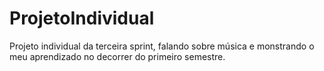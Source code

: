 # ProjetoIndividual
Projeto individual da terceira sprint, falando sobre música e monstrando o meu aprendizado no decorrer do primeiro semestre.
